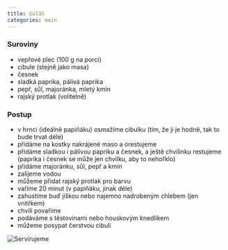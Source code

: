 ```yaml
---
title: Guláš
categories: main
---
```


### Suroviny
- vepřové plec (100 g na porci)
- cibule (stejně jako masa)
- česnek
- sladká paprika, pálivá paprika
- pepř, sůl, majoránka, mletý kmín
- rajský protlak (volitelně)

### Postup
- v hrnci (ideálně papiňáku) osmažíme cibulku (tím, že ji je hodně, tak to bude trvat déle)
- přidáme na kostky nakrájené maso a orestujeme
- přidáme sladkou i pálivou papriku a česnek, a ještě chvilinku restujeme (paprika i česnek se může jen chvilku, aby to nehořklo)
- přidáme majoránku, sůl, pepř a kmín
- zalijeme vodou
- můžeme přidat rajský protlak pro barvu
- vaříme 20 minut (v papiňáku, jinak déle)
- zahustíme buď jíškou nebo najemno nadrobeným chlebem (jen vnitřkem)
- chvíli povaříme
- podáváme s těstovinami nebo houskovým knedlíkem
- můžeme posypat čerstvou cibulí



![Servírujeme](/fotky/gulas-1.jpg)
